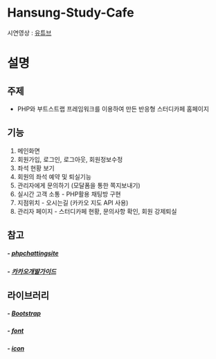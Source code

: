 # Hansung-Study-Cafe
시연영상 : [유튜브](https://youtu.be/XnQuGWWUmRE)

# 설명
## 주제
 * PHP와 부트스트랩 프레임워크를 이용하여 만든 반응형 스터디카페 홈페이지
## 기능
 1. 메인화면
 2. 회원가입, 로그인, 로그아웃, 회원정보수정
 3. 좌석 현황 보기
 4. 회원의 좌석 예약 및 퇴실기능
 5. 관리자에게 문의하기 (모달폼을 통한 쪽지보내기)
 6. 실시간 고객 소통 - PHP활용 채팅방 구현
 7. 지점위치 - 오시는길 (카카오 지도 API 사용)
 8. 관리자 페이지 - 스터디카페 현황, 문의사항 확인, 회원 강제퇴실
## 참고
##### - [phpchattingsite](https://github.com/jgs901221/phpchattingsite)
##### - [카카오개발가이드](https://apis.map.kakao.com/web/guide/)
## 라이브러리
##### - [Bootstrap](https://getbootstrap.com/)
##### - [font](https://fonts.google.com/)
##### - [icon](https://fontawesome.com/)

